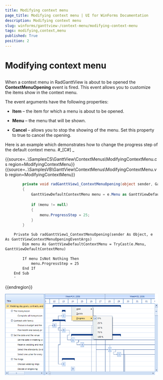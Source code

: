 ```yaml
---
title: Modifying context menu
page_title: Modifying context menu | UI for WinForms Documentation
description: Modifying context menu
slug: winforms/ganttview-/context-menu/modifying-context-menu
tags: modifying,context,menu
published: True
position: 2
---
```


# Modifying context menu



## 

When a context menu in RadGanttView is about to be opened the __ContextMenuOpening__ event is fired. This event allows you to
          customize the items show in the context menu.
        

The event arguments have the following properties:

* __Item__ – the item for which a menu is about to be opened.
            

* __Menu__ – the menu that will be shown.
            

* __Cancel__ – allows you to stop the showing of the menu. Set this property to true to cancel the opening.
            

Here is an example which demonstrates how to change the progress step of the default context menu.
        #_[C#] _

	



{{source=..\SamplesCS\GanttView\ContextMenus\ModifyingContextMenu.cs region=ModifyingContextMenu}} 
{{source=..\SamplesVB\GanttView\ContextMenus\ModifyingContextMenu.vb region=ModifyingContextMenu}} 

````C#
        private void radGanttView1_ContextMenuOpening(object sender, GanttViewContextMenuOpeningEventArgs e)
        {
            GanttViewDefaultContextMenu menu = e.Menu as GanttViewDefaultContextMenu;

            if (menu != null)
            {
                menu.ProgressStep = 25;
            }
        }
````
````VB.NET
    Private Sub radGanttView1_ContextMenuOpening(sender As Object, e As GanttViewContextMenuOpeningEventArgs)
        Dim menu As GanttViewDefaultContextMenu = TryCast(e.Menu, GanttViewDefaultContextMenu)

        If menu IsNot Nothing Then
            menu.ProgressStep = 25
        End If
    End Sub
    '
````

{{endregion}} 


![ganttview-context-menu-modifying-context-menu 001](images/ganttview-context-menu-modifying-context-menu001.png)
